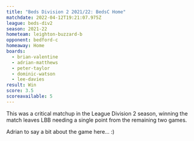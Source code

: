 ```yaml
---
title: "Beds Division 2 2021/22: BedsC Home"
matchdate: 2022-04-12T19:21:07.975Z
league: beds-div2
season: 2021-22
hometeam: leighton-buzzard-b
opponent: bedford-c
homeaway: Home
boards:
  - brian-valentine
  - adrian-matthews
  - peter-taylor
  - dominic-watson
  - lee-davies
result: Win
score: 3.5
scoreavailable: 5
---
```

This was a critical matchup in the League Division 2 season, winning the match leaves LBB needing a single point from the remaining two games.

Adrian to say a bit about the game here... :)